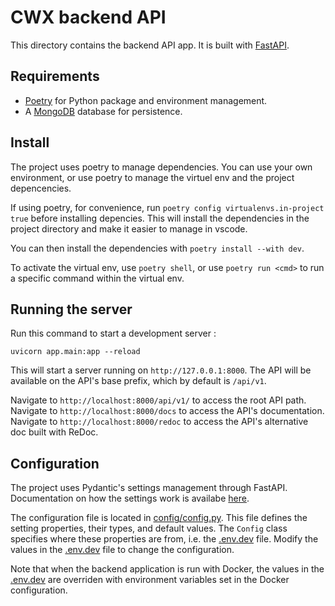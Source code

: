 # CWX backend API

This directory contains the backend API app. It is built with [FastAPI](https://fastapi.tiangolo.com/).

## Requirements

* [Poetry](https://python-poetry.org/) for Python package and environment management.
* A [MongoDB](https://www.mongodb.com/) database for persistence.

## Install

The project uses poetry to manage dependencies. You can use your own environment, or use poetry to manage the virtuel env and the project depencencies.

If using poetry, for convenience, run `poetry config virtualenvs.in-project true` before installing depencies. This will install the dependencies in the project directory and make it easier to manage in vscode.

You can then install the dependencies with `poetry install --with dev`.

To activate the virtual env, use `poetry shell`, or use `poetry run <cmd>` to run a specific command within the virtual env.

## Running the server

Run this command to start a development server :

```console
uvicorn app.main:app --reload
```

This will start a server running on `http://127.0.0.1:8000`. The API will be available on the API's base prefix, which by default is `/api/v1`.

Navigate to `http://localhost:8000/api/v1/` to access the root API path.
Navigate to `http://localhost:8000/docs` to access the API's documentation.
Navigate to `http://localhost:8000/redoc` to access the API's alternative doc built with ReDoc.

## Configuration

The project uses Pydantic's settings management through FastAPI. Documentation on how the settings work is availabe [here](https://fastapi.tiangolo.com/advanced/settings/).

The configuration file is located in [config/config.py](app/config/config.py). This file defines the setting properties, their types, and default values. The `Config` class specifies where these properties are from, i.e. the [.env.dev](.env.dev) file. Modify the values in the [.env.dev](.env.dev) file to change the configuration.

Note that when the backend application is run with Docker, the values in the [.env.dev](.env.dev) are overriden with environment variables set in the Docker configuration.
